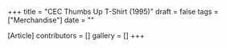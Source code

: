 +++
title = "CEC Thumbs Up T-Shirt (1995)"
draft = false
tags = ["Merchandise"]
date = ""

[Article]
contributors = []
gallery = []
+++